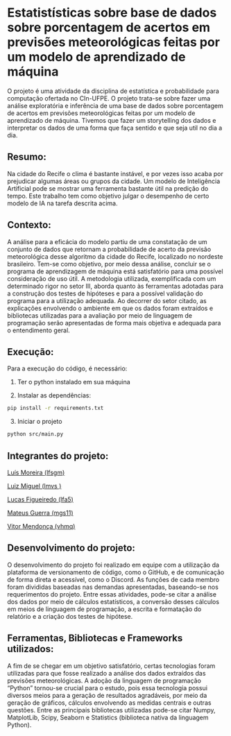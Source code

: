 # Estatistísticas sobre base de dados sobre porcentagem de acertos em previsões meteorológicas feitas por um modelo de aprendizado de máquina

O projeto é uma atividade da disciplina de estatística e probabilidade para computação ofertada no CIn-UFPE. O projeto trata-se sobre fazer uma análise exploratória e inferência de uma base de dados sobre porcentagem de acertos em previsões meteorológicas feitas por um modelo de aprendizado de máquina. Tivemos que fazer um storytelling dos dados e interpretar os dados de uma forma que faça sentido e que seja util no dia a dia.

## Resumo:

Na cidade do Recife o clima é bastante instável, e por vezes isso acaba por prejudicar algumas áreas ou grupos da cidade. Um modelo de Inteligência Artificial pode se mostrar uma ferramenta bastante útil na predição do tempo. Este trabalho tem como objetivo julgar o desempenho de certo modelo de IA na tarefa descrita acima.

## Contexto:

A análise para a eficácia do modelo partiu de uma constatação de um conjunto de dados que retornam a probabilidade de acerto da previsão meteorológica desse algoritmo da cidade do Recife, localizado no nordeste brasileiro. Tem-se como objetivo, por meio dessa análise, concluir se o programa de aprendizagem de máquina está satisfatório para uma possível consideração de uso útil.
A metodologia utilizada, exemplificada com um determinado rigor no setor III, aborda quanto às ferramentas adotadas para a construção dos testes de hipóteses e para a possível validação do programa para a utilização adequada. Ao decorrer do setor citado, as explicações envolvendo o ambiente em que os dados foram extraídos e bibliotecas utilizadas para a avaliação por meio de linguagem de programação serão apresentadas de forma mais objetiva e adequada para o entendimento geral.

## Execução:

Para a execução do código, é necessário:

1. Ter o python instalado em sua máquina

2. Instalar as dependências:
```bash
pip install -r requirements.txt
```

3. Iniciar o projeto
```bash
python src/main.py
```

## Integrantes do projeto:

[Luís Moreira (lfsgm)](https://github.com/Luisgsm324)

[Luiz Miguel (lmvs  )](https://github.com/luizzmg)

[Lucas Figueiredo (lfa5)](https://github.com/LucasFigAze)

[Mateus Guerra (mgs11)](https://github.com/mateussguerra)

[Vitor Mendonça (vhmq)](https://github.com/VitorMendonca62)

## Desenvolvimento do projeto: 

O desenvolvimento do projeto foi realizado em equipe com a utilização da plataforma de versionamento de código, como o GitHub, e de comunicação de forma direta e acessível, como o Discord. As funções de cada membro foram divididas baseadas nas demandas apresentadas, baseando-se nos requerimentos do projeto. Entre essas atividades, pode-se citar a análise dos dados por meio de cálculos estatísticos, a conversão desses cálculos em meios de linguagem de programação, a escrita e formatação do relatório e a criação dos testes de hipótese.

## Ferramentas, Bibliotecas e Frameworks utilizados: 

A fim de se chegar em um objetivo satisfatório, certas tecnologias foram utilizadas para que fosse realizado a análise dos dados extraídos das previsões meteorológicas. A adoção da linguagem de programação “Python” tornou-se crucial para o estudo, pois essa tecnologia possui diversos meios para a geração de resultados agradáveis, por meio da geração de gráficos, cálculos envolvendo as medidas centrais e outras questões. Entre as principais bibliotecas utilizadas pode-se citar Numpy, MatplotLib, Scipy, Seaborn e Statistics (biblioteca nativa da linguagem Python). 
